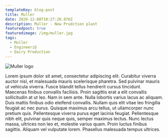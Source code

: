 ```yaml
---
templateKey: blog-post
title: Muller
date: 2020-12-08T10:27:20.076Z
description: Muller - New Prudction plant
featuredpost: true
featuredimage: /img/muller.jpg
tags:
  - Muller
  - EngineeriQ
  - Dairy Production
---
```

![Muller logo](/img/muller.jpg)

Lorem ipsum dolor sit amet, consectetur adipiscing elit. Curabitur viverra auctor nisl, et malesuada mauris scelerisque pharetra. Sed pulvinar mauris ut vehicula viverra. Fusce blandit tellus hendrerit cursus tincidunt. Maecenas finibus convallis facilisis. Proin sagittis erat a elit convallis sollicitudin at ut leo. Nam in sem ante. Nulla lobortis varius lacus ac aliquam. Duis mattis finibus odio eleifend convallis. Nullam quis elit vitae leo fringilla feugiat ac nec purus. Quisque maximus arcu tellus, ut ullamcorper nunc pretium quis. Pellentesque viverra purus eget lacinia feugiat. Pellentesque nibh elit, pulvinar quis neque quis, semper maximus lectus. Nunc lectus massa, ultrices non leo et, molestie varius quam. Proin luctus finibus sagittis. Aliquam vel vulputate lorem. Phasellus malesuada tempus ultrices.